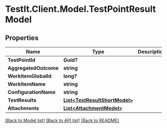 # TestIt.Client.Model.TestPointResultModel

## Properties

Name | Type | Description | Notes
------------ | ------------- | ------------- | -------------
**TestPointId** | **Guid?** |  | [optional] 
**AggregatedOutcome** | **string** |  | [optional] 
**WorkItemGlobalId** | **long?** |  | [optional] 
**WorkItemName** | **string** |  | [optional] 
**ConfigurationName** | **string** |  | [optional] 
**TestResults** | [**List&lt;TestResultShortModel&gt;**](TestResultShortModel.md) |  | [optional] 
**Attachments** | [**List&lt;AttachmentModel&gt;**](AttachmentModel.md) |  | [optional] 

[[Back to Model list]](../README.md#documentation-for-models) [[Back to API list]](../README.md#documentation-for-api-endpoints) [[Back to README]](../README.md)

